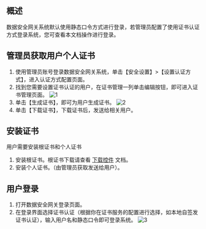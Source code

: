 ## 概述
数据安全网关系统默认使用静态口令方式进行登录，若管理员配置了使用证书认证方式登录系统，您可查看本文档操作进行登录。

## 管理员获取用户个人证书
1. 使用管理员账号登录数据安全网关系统，单击【安全设置】>【设置认证方式】，进入认证方式配置页面。
2. 找到您需要设置证书认证的用户，在证书管理一列单击编辑按钮，即可进入证书管理页面。
![1](https://main.qcloudimg.com/raw/04a312768fd39a513822119abc1d83a7.png)
3. 单击【生成证书】，即可为用户生成证书。
![2](https://main.qcloudimg.com/raw/8ced62167c00d78113f4d64d77acbf05.png)
4. 单击【下载证书】，下载证书后，发送给相关用户。

## 安装证书
用户需要安装根证书和个人证书
1. 安装根证书。根证书下载请查看 [下载控件](https://cloud.tencent.com/document/product/1025/32034) 文档。
2. 安装个人证书。（由管理员获取发送给用户）。

## 用户登录
1. 打开数据安全网关登录页面。
2. 在登录界面选择证书认证（根据你在证书服务的配置进行选择，如本地自签发证书认证），输入用户名和静态口令即可登录系统。
![3](https://main.qcloudimg.com/raw/13f162cbbea9c0ed3895907f51ba6e2a.png)
